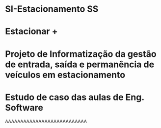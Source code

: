 # SI-Estacionamento SS
# Estacionar +
# Projeto de Informatização da gestão de entrada, saída e permanência de veículos em estacionamento
# Estudo de caso das aulas de Eng. Software
AAAAAAAAAAAAAAAAAAAAAAAAAAA